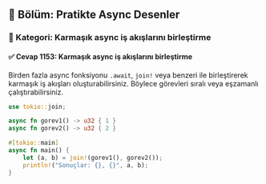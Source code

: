 ## 📘 Bölüm: Pratikte Async Desenler
### 🔹 Kategori: Karmaşık async iş akışlarını birleştirme
#### ✅ Cevap 1153: Karmaşık async iş akışlarını birleştirme

Birden fazla async fonksiyonu `.await`, `join!` veya benzeri ile birleştirerek karmaşık iş akışları oluşturabilirsiniz. Böylece görevleri sıralı veya eşzamanlı çalıştırabilirsiniz.

```rust
use tokio::join;

async fn gorev1() -> u32 { 1 }
async fn gorev2() -> u32 { 2 }

#[tokio::main]
async fn main() {
    let (a, b) = join!(gorev1(), gorev2());
    println!("Sonuçlar: {}, {}", a, b);
}
```
